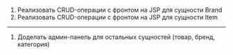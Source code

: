 1. Реализовать CRUD-операции с фронтом на JSP для сущности Brand
2. Реализовать CRUD-операции с фронтом на JSP для сущности Item
---   

1. Доделать админ-панель для остальных сущностей (товар, бренд, категория)  

